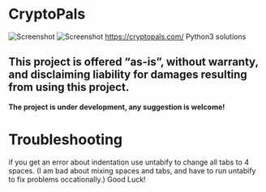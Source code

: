 # CryptoPals
![Screenshot](https://img.shields.io/badge/Platform-Universal-brightgreen)
![Screenshot](https://img.shields.io/badge/Language-Python3-blue)
https://cryptopals.com/ Python3 solutions


## This project is offered “as-is”, without warranty, and disclaiming liability for damages resulting from using this project.
**The project is under development, any suggestion is welcome!**


# Troubleshooting
if you get an error about indentation use untabify to change all tabs to 4 spaces. 
(I am bad about mixing spaces and tabs, and have to run untabify to fix problems occationally.)
Good Luck!
